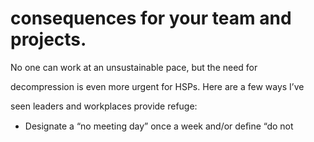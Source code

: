 # consequences for your team and projects.

No one can work at an unsustainable pace, but the need for

decompression is even more urgent for HSPs. Here are a few ways I’ve

seen leaders and workplaces provide refuge:

- Designate a “no meeting day” once a week and/or deﬁne “do not